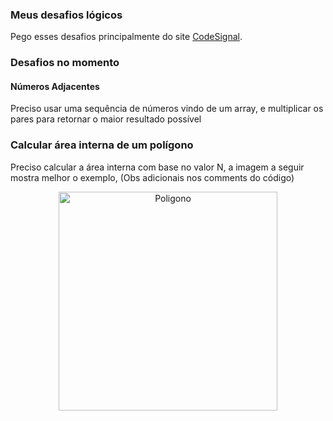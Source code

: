 ### Meus desafios lógicos

Pego esses desafios principalmente do site [CodeSignal](https://codesignal.com/).
### Desafios no momento

#### Números Adjacentes
Preciso usar uma sequência de números vindo de um array, e multiplicar os pares para retornar o maior resultado possível 

### Calcular área interna de um polígono
Preciso calcular a área interna com base no valor N, a imagem a seguir mostra melhor o exemplo, (Obs adicionais nos comments do código)
<p align="center">
  <img src="https://codesignal.s3.amazonaws.com/tasks/shapeArea/img/area.png?_tm=1624642306583" width="350" title="Poligono">
<p>